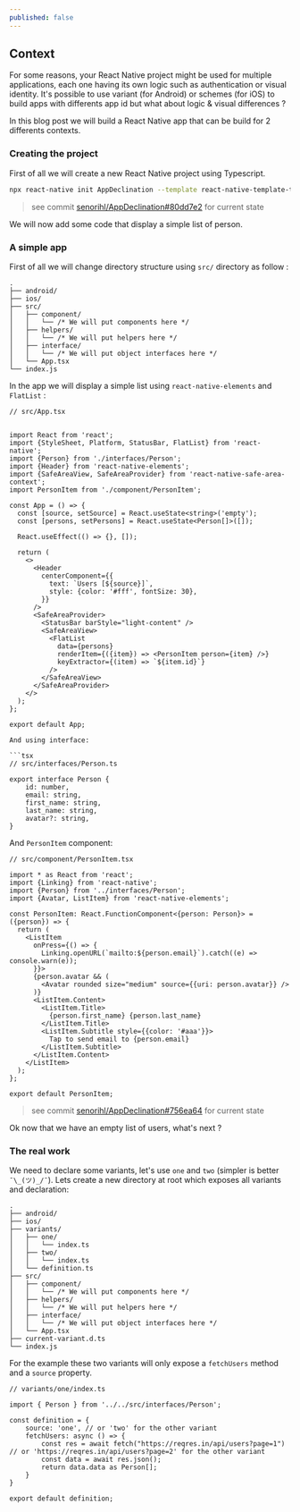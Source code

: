 ```yaml
---
published: false
---
```

## Context

For some reasons, your React Native project might be used for multiple applications, each one having its own logic such as authentication or visual identity.
It's possible to use variant (for Android) or schemes (for iOS) to build apps with differents app id but what about logic & visual differences ?

In this blog post we will build a React Native app that can be build for 2 differents contexts.

### Creating the project

First of all we will create a new React Native project using Typescript.

```bash
npx react-native init AppDeclination --template react-native-template-typescript
```

> see commit [senorihl/AppDeclination#80dd7e2](https://github.com/senorihl/AppDeclination/tree/80dd7e2) for current state

We will now add some code that display a simple list of person.

### A simple app

First of all we will change directory structure using `src/` directory as follow :

```
.
├── android/
├── ios/
├── src/
│   ├── component/
│   │   └── /* We will put components here */
│   ├── helpers/
│   │   └── /* We will put helpers here */
│   ├── interface/
│   │   └── /* We will put object interfaces here */
│   └── App.tsx
└── index.js
```

In the app we will display a simple list using `react-native-elements` and `FlatList` :

```tsx
// src/App.tsx


import React from 'react';
import {StyleSheet, Platform, StatusBar, FlatList} from 'react-native';
import {Person} from './interfaces/Person';
import {Header} from 'react-native-elements';
import {SafeAreaView, SafeAreaProvider} from 'react-native-safe-area-context';
import PersonItem from './component/PersonItem';

const App = () => {
  const [source, setSource] = React.useState<string>('empty');
  const [persons, setPersons] = React.useState<Person[]>([]);

  React.useEffect(() => {}, []);

  return (
    <>
      <Header
        centerComponent={{
          text: `Users [${source}]`,
          style: {color: '#fff', fontSize: 30},
        }}
      />
      <SafeAreaProvider>
        <StatusBar barStyle="light-content" />
        <SafeAreaView>
          <FlatList
            data={persons}
            renderItem={({item}) => <PersonItem person={item} />}
            keyExtractor={(item) => `${item.id}`}
          />
        </SafeAreaView>
      </SafeAreaProvider>
    </>
  );
};

export default App;

And using interface:

```tsx
// src/interfaces/Person.ts

export interface Person {
    id: number,
    email: string,
    first_name: string, 
    last_name: string, 
    avatar?: string, 
}
```

And `PersonItem` component:

```tsx
// src/component/PersonItem.tsx

import * as React from 'react';
import {Linking} from 'react-native';
import {Person} from '../interfaces/Person';
import {Avatar, ListItem} from 'react-native-elements';

const PersonItem: React.FunctionComponent<{person: Person}> = ({person}) => {
  return (
    <ListItem
      onPress={() => {
        Linking.openURL(`mailto:${person.email}`).catch((e) => console.warn(e));
      }}>
      {person.avatar && (
        <Avatar rounded size="medium" source={{uri: person.avatar}} />
      )}
      <ListItem.Content>
        <ListItem.Title>
          {person.first_name} {person.last_name}
        </ListItem.Title>
        <ListItem.Subtitle style={{color: '#aaa'}}>
          Tap to send email to {person.email}
        </ListItem.Subtitle>
      </ListItem.Content>
    </ListItem>
  );
};

export default PersonItem;
```

> see commit [senorihl/AppDeclination#756ea64](https://github.com/senorihl/AppDeclination/tree/756ea64) for current state

Ok now that we have an empty list of users, what's next ?

### The real work

We need to declare some variants, let's use `one` and `two` (simpler is better `¯\_(ツ)_/¯`).
Lets create a new directory at root which exposes all variants and declaration:

```
.
├── android/
├── ios/
├── variants/
│   ├── one/
│   │   └── index.ts
│   ├── two/
│   │   └── index.ts
│   └── definition.ts
├── src/
│   ├── component/
│   │   └── /* We will put components here */
│   ├── helpers/
│   │   └── /* We will put helpers here */
│   ├── interface/
│   │   └── /* We will put object interfaces here */
│   └── App.tsx
├── current-variant.d.ts
└── index.js
```

For the example these two variants will only expose a `fetchUsers` method and a `source` property.

```tsx
// variants/one/index.ts

import { Person } from '../../src/interfaces/Person';

const definition = {
    source: 'one', // or 'two' for the other variant
    fetchUsers: async () => {
        const res = await fetch("https://reqres.in/api/users?page=1") // or 'https://reqres.in/api/users?page=2' for the other variant
        const data = await res.json();
        return data.data as Person[];
    }
}

export default definition;
```

